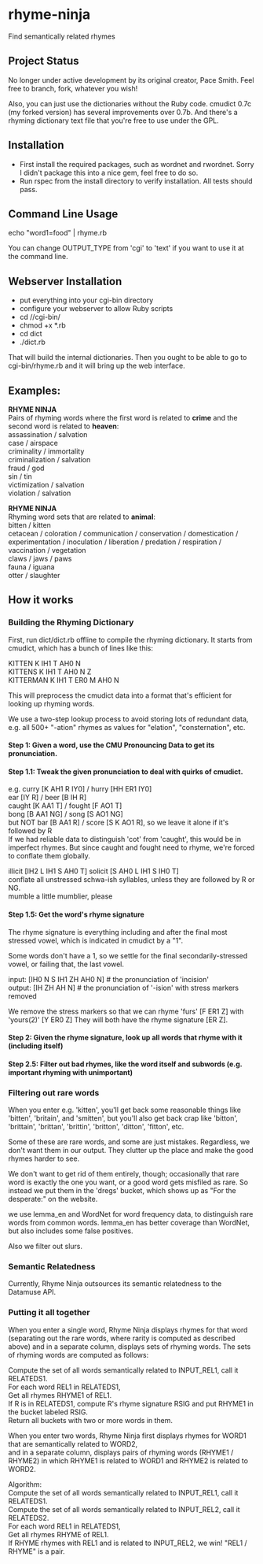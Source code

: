 # rhyme-ninja
Find semantically related rhymes

## Project Status

No longer under active development by its original creator, Pace Smith. Feel free to branch, fork, whatever you wish!

Also, you can just use the dictionaries without the Ruby code. cmudict 0.7c (my forked version) has several improvements over 0.7b. And there's a rhyming dictionary text file that you're free to use under the GPL.

## Installation

* First install the required packages, such as wordnet and rwordnet. Sorry I didn't package this into a nice gem, feel free to do so.
* Run rspec from the install directory to verify installation. All tests should pass.

## Command Line Usage

echo "word1=food" | rhyme.rb

You can change OUTPUT_TYPE from 'cgi' to 'text' if you want to use it at the command line.

## Webserver Installation

* put everything into your cgi-bin directory
* configure your webserver to allow Ruby scripts
* cd /<whatever>/cgi-bin/
* chmod +x *.rb
* cd dict
* ./dict.rb

That will build the internal dictionaries. Then you ought to be able to go to cgi-bin/rhyme.rb and it will bring up the web interface.

## Examples:

**RHYME NINJA**  
Pairs of rhyming words where the first word is related to **crime** and the second word is related to **heaven**:  
assassination / salvation  
case / airspace  
criminality / immortality  
criminalization / salvation  
fraud / god  
sin / tin  
victimization / salvation  
violation / salvation  

**RHYME NINJA**  
Rhyming word sets that are related to **animal**:  
bitten / kitten  
cetacean / coloration / communication / conservation / domestication / experimentation / inoculation / liberation / predation / respiration / vaccination / vegetation  
claws / jaws / paws  
fauna / iguana  
otter / slaughter  

## How it works

### Building the Rhyming Dictionary

First, run dict/dict.rb offline to compile the rhyming dictionary.
It starts from cmudict, which has a bunch of lines like this:

  KITTEN  K IH1 T AH0 N  
  KITTENS  K IH1 T AH0 N Z  
  KITTERMAN  K IH1 T ER0 M AH0 N  

This will preprocess the cmudict data into a format that's efficient for looking up rhyming words.

We use a two-step lookup process to avoid storing lots of redundant data, e.g. all 500+ "-ation" rhymes as values for "elation", "consternation", etc.

#### Step 1: Given a word, use the CMU Pronouncing Data to get its pronunciation. 

#### Step 1.1: Tweak the given pronunciation to deal with quirks of cmudict. 
e.g. 
curry [K AH1 R IY0] / hurry [HH ER1 IY0]  
ear [IY R] / beer [B IH R]  
        caught [K AA1 T] / fought [F AO1 T]  
        bong [B AA1 NG] / song [S AO1 NG]  
but NOT bar [B AA1 R] / score [S K AO1 R], so we leave it alone if it's followed by R  
If we had reliable data to distinguish 'cot' from 'caught', this would be in imperfect rhymes. But since caught and fought need to rhyme, we're forced to conflate them globally.

illicit [IH2 L IH1 S AH0 T] solicit [S AH0 L IH1 S IH0 T]  
conflate all unstressed schwa-ish syllables, unless they are followed by R or NG.  
mumble a little mumblier, please  

#### Step 1.5: Get the word's rhyme signature

The rhyme signature is everything including and after the final most stressed vowel,
which is indicated in cmudict by a "1".

Some words don't have a 1, so we settle for the final secondarily-stressed vowel,
or failing that, the last vowel.

input: [IH0 N S IH1 ZH AH0 N] # the pronunciation of 'incision'  
output:        [IH  ZH AH  N] # the pronunciation of '-ision' with stress markers removed  

We remove the stress markers so that we can rhyme 'furs' [F ER1 Z] with 'yours(2)' [Y ER0 Z]
They will both have the rhyme signature [ER Z].

#### Step 2: Given the rhyme signature, look up all words that rhyme with it (including itself)

#### Step 2.5: Filter out bad rhymes, like the word itself and subwords (e.g. important rhyming with unimportant)

### Filtering out rare words

When you enter e.g. 'kitten', you'll get back some reasonable
things like 'bitten', 'britain', and 'smitten', but you'll also
get back crap like 'bitton', 'brittain', 'brittan', 'brittin',
'britton', 'ditton', 'fitton', etc.

Some of these are rare words, and some are just
mistakes. Regardless, we don't want them in our output. They
clutter up the place and make the good rhymes harder to see.

We don't want to get rid of them entirely, though; occasionally
that rare word is exactly the one you want, or a good word gets
misfiled as rare. So instead we put them in the 'dregs' bucket,
which shows up as "For the desperate:" on the website.

we use lemma_en and WordNet for word frequency data,
to distinguish rare words from common words.
lemma_en has better coverage than WordNet,
but also includes some false positives.

Also we filter out slurs.

### Semantic Relatedness

Currently, Rhyme Ninja outsources its semantic relatedness to the Datamuse API.

### Putting it all together

When you enter a single word, Rhyme Ninja displays rhymes for that word (separating out the rare words, where rarity is computed as described above) and in a separate column, displays sets of rhyming words. The sets of rhyming words are computed as follows:

Compute the set of all words semantically related to INPUT_REL1, call it RELATEDS1.  
For each word REL1 in RELATEDS1,  
  Get all rhymes RHYME1 of REL1.  
  If R is in RELATEDS1, compute R's rhyme signature RSIG and put RHYME1 in the bucket labeled RSIG.  
Return all buckets with two or more words in them.  

When you enter two words, Rhyme Ninja first displays rhymes for WORD1 that are semantically related to WORD2,  
and in a separate column, displays pairs of rhyming words (RHYME1 / RHYME2) in which RHYME1 is related to WORD1 and RHYME2 is related to WORD2. 

Algorithm:  
Compute the set of all words semantically related to INPUT_REL1, call it RELATEDS1.  
Compute the set of all words semantically related to INPUT_REL2, call it RELATEDS2.  
For each word REL1 in RELATEDS1,  
  Get all rhymes RHYME of REL1.  
  If RHYME rhymes with REL1 and is related to INPUT_REL2, we win! "REL1 / RHYME" is a pair.  
